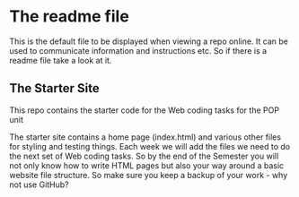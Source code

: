 # The readme file 

This is the default file to be displayed when viewing a repo online. It can be used to communicate information and instructions etc. So if there is a readme file take a look at it.

## The Starter Site
This repo contains the starter code for the Web coding tasks for the POP unit 

The starter site contains a home page (index.html) and  various other files for styling and testing things. Each week we will add the files we need to do the next set of Web coding tasks. So by the end of the Semester you will not only know how to write HTML pages but also your way around a basic website file structure. So make sure you keep a backup of your work - why not use GitHub? 